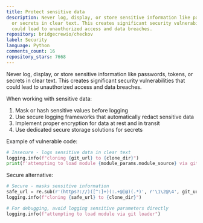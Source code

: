 ```yaml
---
title: Protect sensitive data
description: Never log, display, or store sensitive information like passwords, tokens,
  or secrets in clear text. This creates significant security vulnerabilities that
  could lead to unauthorized access and data breaches.
repository: bridgecrewio/checkov
label: Security
language: Python
comments_count: 16
repository_stars: 7668
---
```


Never log, display, or store sensitive information like passwords, tokens, or secrets in clear text. This creates significant security vulnerabilities that could lead to unauthorized access and data breaches.

When working with sensitive data:
1. Mask or hash sensitive values before logging
2. Use secure logging frameworks that automatically redact sensitive data
3. Implement proper encryption for data at rest and in transit
4. Use dedicated secure storage solutions for secrets

Example of vulnerable code:
```python
# Insecure - logs sensitive data in clear text
logging.info(f"cloning {git_url} to {clone_dir}")
print(f'attempting to load module {module_params.module_source} via git loader')
```

Secure alternative:
```python
# Secure - masks sensitive information
safe_url = re.sub(r'(https?://)([^:]+)(:.+@|@)(.*)', r'\1\2@\4', git_url)
logging.info(f"cloning {safe_url} to {clone_dir}")

# For debugging, avoid logging sensitive parameters directly
logging.info(f"attempting to load module via git loader")
```